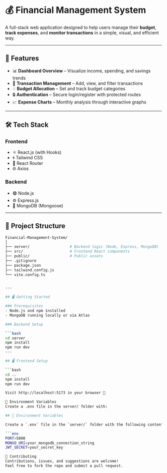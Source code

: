 # 💰 Financial Management System

A full-stack web application designed to help users manage their **budget**, **track expenses**, and **monitor transactions** in a simple, visual, and efficient way.

---

## 🚀 Features

- 📊 **Dashboard Overview** – Visualize income, spending, and savings trends
- 🧾 **Transaction Management** – Add, view, and filter transactions
- 💡 **Budget Allocation** – Set and track budget categories
- 🔒 **Authentication** – Secure login/register with protected routes
- 📈 **Expense Charts** – Monthly analysis through interactive graphs

---

## 🛠️ Tech Stack

### Frontend
- ⚛️ React.js (with Hooks)
- 🌀 Tailwind CSS
- 🔀 React Router
- 🌐 Axios

### Backend
- 🟢 Node.js
- ⚙️ Express.js
- 🍃 MongoDB (Mongoose)

---

## 📁 Project Structure

```bash
Financial-Management-System/
│
├── server/                  # Backend logic (Node, Express, MongoDB)
├── src/                     # Frontend React components
├── public/                  # Public assets
├── .gitignore
├── package.json
├── tailwind.config.js
└── vite.config.ts


---

## 🖥️ Getting Started

### Prerequisites
- Node.js and npm installed
- MongoDB running locally or via Atlas

### Backend Setup

```bash
cd server
npm install
npm run dev
---

## 🖥️ Frontend Setup

```bash
cd ..
npm install
npm run dev

Visit http://localhost:5173 in your browser 🚀

🔐 Environment Variables
Create a .env file in the server/ folder with:

## 🔐 Environment Variables

Create a `.env` file in the `server/` folder with the following content:

```env
PORT=5000
MONGO_URI=your_mongodb_connection_string
JWT_SECRET=your_secret_key

🤝 Contributing
Contributions, issues, and suggestions are welcome!
Feel free to fork the repo and submit a pull request.

